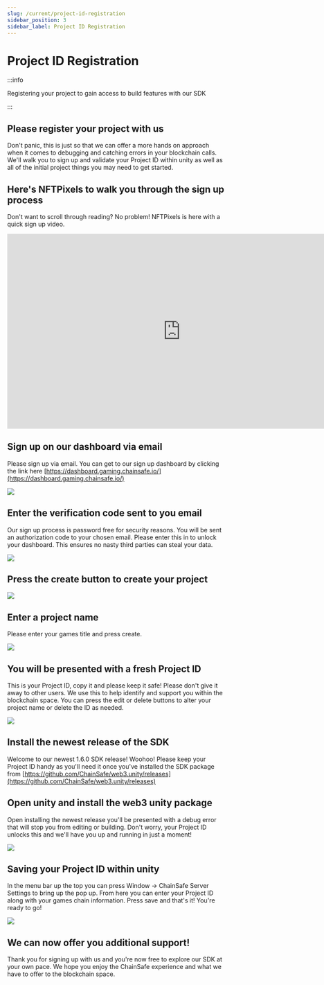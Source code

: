 ```yaml
---
slug: /current/project-id-registration
sidebar_position: 3
sidebar_label: Project ID Registration
---
```



# Project ID Registration

:::info

Registering your project to gain access to build features with our SDK

:::

## Please register your project with us

Don't panic, this is just so that we can offer a more hands on approach when it comes to debugging and catching errors in your blockchain calls. We'll walk you to sign up and validate your Project ID within unity as well as all of the initial project things you may need to get started.

## Here's NFTPixels to walk you through the sign up process

Don't want to scroll through reading? No problem! NFTPixels is here with a quick sign up video.

<iframe width="800" height="450" src="https://www.youtube-nocookie.com/embed/sQZiZp1uxC4" title="YouTube video player" frameborder="0" allow="accelerometer; autoplay; clipboard-write; encrypted-media; gyroscope; picture-in-picture" allowfullscreen></iframe>

## Sign up on our dashboard via email

Please sign up via email. You can get to our sign up dashboard by clicking the link here [https://dashboard.gaming.chainsafe.io/](https://dashboard.gaming.chainsafe.io/)

![](v2Assets/dashboardsignup.png)

## Enter the verification code sent to you email

Our sign up process is password free for security reasons. You will be sent an authorization code to your chosen email. Please enter this in to unlock your dashboard. This ensures no nasty third parties can steal your data.

![](v2Assets/authcode.png)

## Press the create button to create your project

![](v2Assets/createbutton.png)

## Enter a project name

Please enter your games title and press create.

![](v2Assets/createproject.png)

## You will be presented with a fresh Project ID

This is your Project ID, copy it and please keep it safe! Please don't give it away to other users. We use this to help identify and support you within the blockchain space. You can press the edit or delete buttons to alter your project name or delete the ID as needed.

![](v2Assets/projectID.png)

## Install the newest release of the SDK

Welcome to our newest 1.6.0 SDK release! Woohoo! Please keep your Project ID handy as you'll need it once you've installed the SDK package from [https://github.com/ChainSafe/web3.unity/releases](https://github.com/ChainSafe/web3.unity/releases)

## Open unity and install the web3 unity package

Open installing the newest release you'll be presented with a debug error that will stop you from editing or building. Don't worry, your Project ID unlocks this and we'll have you up and running in just a moment!

![](v2Assets/notvalid.png)

## Saving your Project ID within unity

In the menu bar up the top you can press Window -> ChainSafe Server Settings to bring up the pop up. From here you can enter your Project ID along with your games chain information. Press save and that's it! You're ready to go!

![](v2Assets/savesettings.png)

## We can now offer you additional support!

Thank you for signing up with us and you're now free to explore our SDK at your own pace. We hope you enjoy the ChainSafe experience and what we have to offer to the blockchain space.

